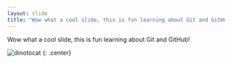 ```yaml
---
layout: slide
title: "Wow what a cool slide, this is fun learning about Git and GitHub!"
---
```


Wow what a cool slide, this is fun learning about Git and GitHub!

![dinotocat](https://octodex.github.com/images/dinotocat.png)
{: .center}
